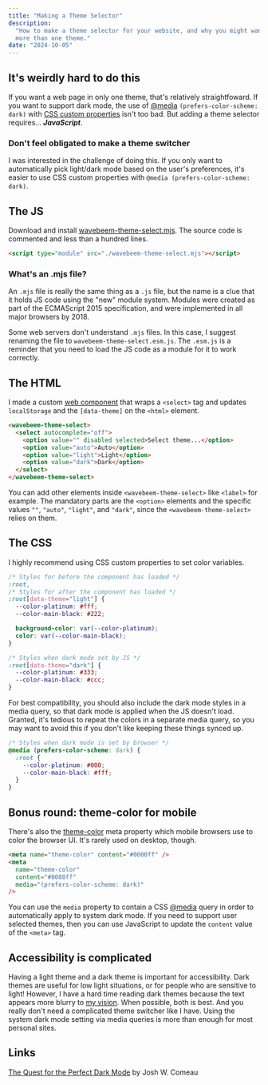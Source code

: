 ```yaml
---
title: "Making a Theme Selector"
description:
  "How to make a theme selector for your website, and why you might want to have
  more than one theme."
date: "2024-10-05"
---
```


## It's weirdly hard to do this

If you want a web page in only one theme, that's relatively straightfoward. If
you want to support dark mode, the use of
[@media](https://developer.mozilla.org/en-US/docs/Web/CSS/@media)
`(prefers-color-scheme: dark)` with
[CSS custom properties](https://developer.mozilla.org/en-US/docs/Web/CSS/--*)
isn't too bad. But adding a theme selector requires... **_JavaScript_**.

<aside>

### Don't feel obligated to make a theme switcher

I was interested in the challenge of doing this. If you only want to
automatically pick light/dark mode based on the user's preferences, it's easier
to use CSS custom properties with `@media (prefers-color-scheme: dark)`.

</aside>

## The JS

Download and install
[wavebeem-theme-select.mjs](./assets/wavebeem-theme-select.mjs). The source code
is commented and less than a hundred lines.

```html
<script type="module" src="./wavebeem-theme-select.mjs"></script>
```

<aside>

### What's an .mjs file?

An `.mjs` file is really the same thing as a `.js` file, but the name is a clue
that it holds JS code using the "new" module system. Modules were created as
part of the ECMAScript 2015 specification, and were implemented in all major
browsers by 2018.

Some web servers don't understand `.mjs` files. In this case, I suggest renaming
the file to `wavebeem-theme-select.esm.js`. The `.esm.js` is a reminder that you
need to load the JS code as a module for it to work correctly.

</aside>

## The HTML

I made a custom
[web component](https://developer.mozilla.org/en-US/docs/Web/API/Web_components)
that wraps a `<select>` tag and updates `localStorage` and the `[data-theme]` on
the `<html>` element.

```html
<wavebeem-theme-select>
  <select autocomplete="off">
    <option value="" disabled selected>Select theme...</option>
    <option value="auto">Auto</option>
    <option value="light">Light</option>
    <option value="dark">Dark</option>
  </select>
</wavebeem-theme-select>
```

You can add other elements inside `<wavebeem-theme-select>` like `<label>` for
example. The mandatory parts are the `<option>` elements and the specific values
`""`, `"auto"`, `"light"`, and `"dark"`, since the `<wavebeem-theme-select>`
relies on them.

## The CSS

I highly recommend using CSS custom properties to set color variables.

```css
/* Styles for before the component has loaded */
:root,
/* Styles for after the component has loaded */
:root[data-theme="light"] {
  --color-platinum: #fff;
  --color-main-black: #222;

  background-color: var(--color-platinum);
  color: var(--color-main-black);
}

/* Styles when dark mode set by JS */
:root[data-theme="dark"] {
  --color-platinum: #333;
  --color-main-black: #ccc;
}
```

For best compatibility, you should also include the dark mode styles in a media
query, so that dark mode is applied when the JS doesn't load. Granted, it's
tedious to repeat the colors in a separate media query, so you may want to avoid
this if you don't like keeping these things synced up.

```css
/* Styles when dark mode is set by browser */
@media (prefers-color-scheme: dark) {
  :root {
    --color-platinum: #000;
    --color-main-black: #fff;
  }
}
```

## Bonus round: theme-color for mobile

There's also the
[theme-color](https://developer.mozilla.org/en-US/docs/Web/HTML/Element/meta/name/theme-color)
meta property which mobile browsers use to color the browser UI. It's rarely
used on desktop, though.

```html
<meta name="theme-color" content="#0000ff" />
<meta
  name="theme-color"
  content="#0088ff"
  media="(prefers-color-scheme: dark)"
/>
```

You can use the `media` property to contain a CSS
[@media](https://developer.mozilla.org/en-US/docs/Web/CSS/@media) query in order
to automatically apply to system dark mode. If you need to support user selected
themes, then you can use JavaScript to update the `content` value of the
`<meta>` tag.

## Accessibility is complicated

Having a light theme and a dark theme is important for accessibility. Dark
themes are useful for low light situations, or for people who are sensitive to
light! However, I have a hard time reading dark themes because the text appears
more blurry to [my vision](https://en.wikipedia.org/wiki/Astigmatism). When
possible, both is best. And you really don't need a complicated theme switcher
like I have. Using the system dark mode setting via media queries is more than
enough for most personal sites.

## Links

[The Quest for the Perfect Dark Mode](https://www.joshwcomeau.com/react/dark-mode/)
by Josh W. Comeau
